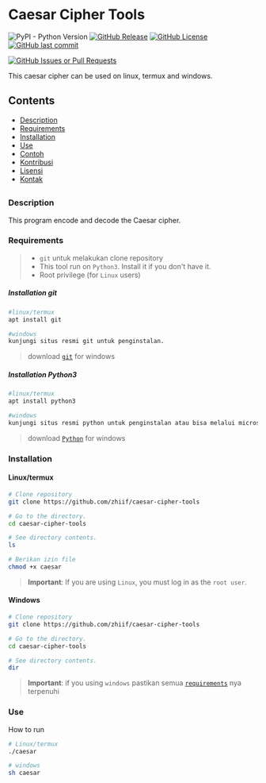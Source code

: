 <!-- Links -->
[bmac]: https://buymeacoffee.com/zh11f
[trakteer]: https://trakteer.id/zh11f

# Caesar Cipher Tools
![PyPI - Python Version](https://img.shields.io/pypi/pyversions/3?style=for-the-badge&logo=python&logoColor=%23e5e500)
[![GitHub Release](https://img.shields.io/github/v/release/zhiif/caesar-cipher-tools?style=for-the-badge&logo=github&color=%23ff1100&)](https://github.com/zhiif/caesar-cipher-tools/releases)
[![GitHub License](https://img.shields.io/github/license/zhiif/caesar-cipher-tools?style=for-the-badge&logo=github&color=khaki)](https://github.com/zhiif/caesar-cipher-tools?tab=GPL-3.0-1-ov-file)
[![GitHub last commit](https://img.shields.io/github/last-commit/zhiif/caesar-cipher-tools?style=for-the-badge&logo=github)](https://github.com/zhiif/caesar-cipher-tools/commits/)

[![GitHub Issues or Pull Requests](https://img.shields.io/github/issues/zhiif/caesar-cipher-tools?style=for-the-badge&logo=github&color=silver)](https://github.com/zhiif/caesar-cipher-tools/issues)

This caesar cipher can be used on linux, termux and windows.

## Contents
- [Description](#description)
- [Requirements](#requirements)
- [Installation](#installation)
- [Use](#use)
- [Contoh](#contoh)
- [Kontribusi](#kontribusi)
- [Lisensi](#lisensi)
- [Kontak](#kontak)
##

### Description
This program encode and decode the Caesar cipher.

### Requirements
> - `git` untuk melakukan clone repository 
> - This tool run on `Python3`. Install it if you don't have it.
> - Root privilege (for `Linux` users)
##### Installation git
```bash
#linux/termux
apt install git

#windows
kunjungi situs resmi git untuk penginstalan.
```
> download [`git`](https://git-scm.com/download/win) for windows

##### Installation Python3
```bash
#linux/termux
apt install python3

#windows
kunjungi situs resmi python untuk penginstalan atau bisa melalui microsoft store
```
> download [`Python`](https://www.python.org/downloads/windows/) for windows

### Installation
#### Linux/termux
```bash
# Clone repository
git clone https://github.com/zhiif/caesar-cipher-tools

# Go to the directory.
cd caesar-cipher-tools

# See directory contents.
ls

# Berikan izin file
chmod +x caesar
```
> **Important**: If you are using ```Linux```, you must log in as the `root user`.
#### Windows
```bash
# Clone repository
git clone https://github.com/zhiif/caesar-cipher-tools

# Go to the directory.
cd caesar-cipher-tools

# See directory contents.
dir
```
> **Important**: if you using ```windows``` pastikan semua [`requirements`](#requirements) nya terpenuhi
### Use
How to run
```bash
# Linux/termux
./caesar

# windows
sh caesar
```
